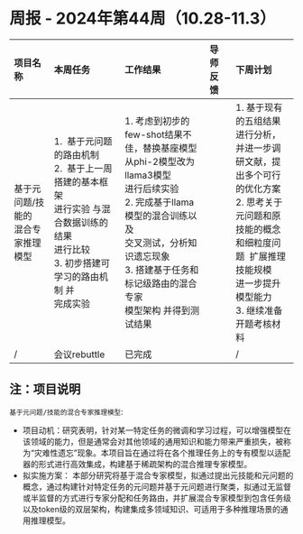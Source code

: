 # 周报 - 2024年第44周（10.28-11.3）

| 项目名称                                | 本周任务                                                                                                                                                        | 工作结果                                                                                                                                                                                                                                       | 导师反馈 | 下周计划                                                                                                                                                                                                           |
| :-------------------------------------- | :-------------------------------------------------------------------------------------------------------------------------------------------------------------- | :--------------------------------------------------------------------------------------------------------------------------------------------------------------------------------------------------------------------------------------------- | :------- | :----------------------------------------------------------------------------------------------------------------------------------------------------------------------------------------------------------------- |
| 基于元问题/技能的<br />混合专家推理模型 | 1.  基于元问题的路由机制<br />2.  基于上一周搭建的基本框架<br />进行实验 与混合数据训练的结果<br />进行比较<br />3. 初步搭建可学习的路由机制 并<br />完成实验 | 1. 考虑到初步的few-shot结果不<br />佳，替换基座模型从phi-2模型改为llama3模型<br />进行后续实验<br />2. 完成基于llama模型的混合训练以及<br />交叉测试，分析知识遗忘现象<br />3. 搭建基于任务和标记级路由的混合专家<br />模型架构 并得到测试结果 |          | 1. 基于现有的五组结果进行分析，<br />并进一步调研文献，提出多个可行<br />的优化方案<br />2. 思考关于元问题和原技能的概念<br />和细粒度问题  扩展推理技能规模<br />进一步提升模型能力<br />3. 继续准备开题考核材料 |
| /                                       | 会议rebuttle                                                                                                                                                    | 已完成                                                                                                                                                                                                                                         |          | /                                                                                                                                                                                                                  |

## 注：项目说明

`基于元问题/技能的混合专家推理模型`:

- 项目动机：研究表明，针对某一特定任务的微调和学习过程，可以增强模型在该领域的能力，但是通常会对其他领域的通用知识和能力带来严重损失，被称为“灾难性遗忘”现象。本项目旨在通过将在各个推理任务上的专有模型以适配器的形式进行高效集成，构建基于稀疏架构的混合推理专家模型。
- 拟实施方案： 本部分研究将基于混合专家模型，拟通过提出元技能和元问题的概念，通过构建针对特定任务的元问题并基于元问题进行聚类，拟通过无监督或半监督的方式进行专家分配和任务路由，并扩展混合专家模型到包含任务级以及token级的双层架构，构建集成多领域知识、可适用于多种推理场景的通用推理模型。
